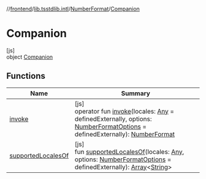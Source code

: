 //[frontend](../../../../index.md)/[lib.tsstdlib.intl](../../index.md)/[NumberFormat](../index.md)/[Companion](index.md)

# Companion

[js]\
object [Companion](index.md)

## Functions

| Name | Summary |
|---|---|
| [invoke](invoke.md) | [js]<br>operator fun [invoke](invoke.md)(locales: [Any](https://kotlinlang.org/api/latest/jvm/stdlib/kotlin/-any/index.html) = definedExternally, options: [NumberFormatOptions](../../-number-format-options/index.md) = definedExternally): [NumberFormat](../index.md) |
| [supportedLocalesOf](supported-locales-of.md) | [js]<br>fun [supportedLocalesOf](supported-locales-of.md)(locales: [Any](https://kotlinlang.org/api/latest/jvm/stdlib/kotlin/-any/index.html), options: [NumberFormatOptions](../../-number-format-options/index.md) = definedExternally): [Array](https://kotlinlang.org/api/latest/jvm/stdlib/kotlin/-array/index.html)&lt;[String](https://kotlinlang.org/api/latest/jvm/stdlib/kotlin/-string/index.html)&gt; |
